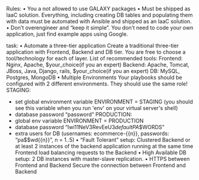 Rules:
•	You a not allowed to use GALAXY packages
•	Must be shipped as IaaC solution. 
Everything, including creating DB tables and populating them with data must be automated with Ansible and shipped as an IaaC solution.
•	Don’t overengineer and “keep it simple”. You don’t need to code your own application, just find example apps using Google.

task:
•	Automate a three-tier application
Create a traditional three-tier application with Frontend, Backend and DB tier. You are free to choose a tool/technology for each of layer. 
List of recommended tools:
Frontend: Nginx, Apache, $your_choice(if you an expert)
Backend: Apache, Tomcat, JBoss, Java, Django, rails, $your_choice(if you an expert)
DB: MySQL, Postgres, MongoDB
•	Multiple Environments
Your playbooks should be configured with 2 different environments. They should use the same role!
STAGING: 
* set global environment variable ENVIRONMENT = STAGING (you should see this variable when you run 'env' on your virtual server's shell)
* database password “password”
PRODUCTION:  
* global env variable ENVIRONMENT = PRODUCTION
* database password “Iwi11NeV3RevEeU$3defaultPA$$WORDS”
* extra users for DB (usernames: ecommerce-{{n}}, passwords: “pa$$wd{{n}}”, n = 1..5)
•	“Fault Tolerant” setup: 
Clustered Backend or at least 2 instances of the backend application running at the same time
Frontend load balancing requests to the Backend
•	High Available DB setup:
2 DB instances with master-slave replication.
•	HTTPS between Frontend and Backend
Secure the connection between Frontend and Backend

